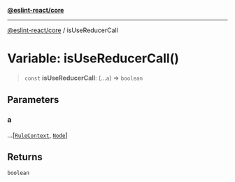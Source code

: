 [**@eslint-react/core**](../README.md)

***

[@eslint-react/core](../README.md) / isUseReducerCall

# Variable: isUseReducerCall()

> `const` **isUseReducerCall**: (...`a`) => `boolean`

## Parameters

### a

...\[[`RuleContext`](../-internal-/type-aliases/RuleContext.md), [`Node`](../-internal-/type-aliases/Node.md)\]

## Returns

`boolean`
